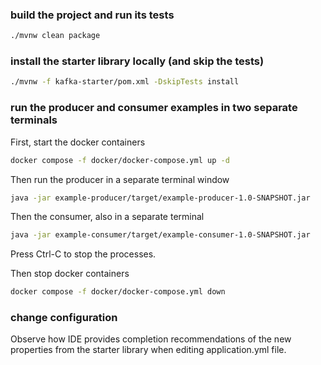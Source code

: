 ### build the project and run its tests
```bash
./mvnw clean package
```

### install the starter library locally (and skip the tests)
```bash
./mvnw -f kafka-starter/pom.xml -DskipTests install
```

### run the producer and consumer examples in two separate terminals

First, start the docker containers
```bash
docker compose -f docker/docker-compose.yml up -d
```

Then run the producer in a separate terminal window
```bash
java -jar example-producer/target/example-producer-1.0-SNAPSHOT.jar
```

Then the consumer, also in a separate terminal
```bash
java -jar example-consumer/target/example-consumer-1.0-SNAPSHOT.jar
```

Press Ctrl-C to stop the processes.

Then stop docker containers
```bash
docker compose -f docker/docker-compose.yml down
```


### change configuration

Observe how IDE provides completion recommendations of the new properties from the starter library
when editing application.yml file.
